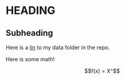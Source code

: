 # HEADING

## Subheading

Here is a [lin](../data/) to my data folder in the repo.

Here is some math!

$$f(x) = X^$$
